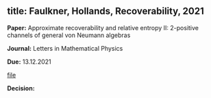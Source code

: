 title: Faulkner, Hollands, Recoverability, 2021
---

**Paper:**  Approximate recoverability and relative entropy II:  2-positive channels of general von Neumann algebras 
 
**Journal:** Letters in Mathematical Physics

**Due:** 13.12.2021

[file](REF_faulkner2021/file.pdf)


**Decision:** 


